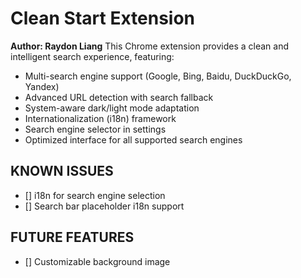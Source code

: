 # Clean Start Extension

**Author: Raydon Liang**
This Chrome extension provides a clean and intelligent search experience, featuring:

- Multi-search engine support (Google, Bing, Baidu, DuckDuckGo, Yandex)
- Advanced URL detection with search fallback
- System-aware dark/light mode adaptation
- Internationalization (i18n) framework
- Search engine selector in settings
- Optimized interface for all supported search engines

## KNOWN ISSUES
- [] i18n for search engine selection
- [] Search bar placeholder i18n support

## FUTURE FEATURES
- [] Customizable background image